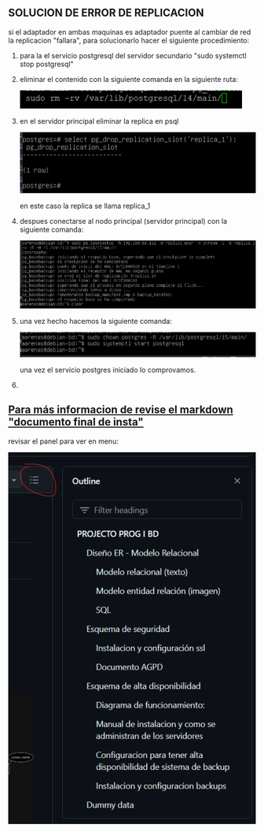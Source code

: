 ## SOLUCION DE ERROR DE REPLICACION

si el adaptador en ambas maquinas es adaptador puente al cambiar de red la replicacion "fallara", para solucionarlo hacer el siguiente procedimiento:

1. para la el servicio postgresql del servidor secundario "sudo systemctl stop postgresql"
2. eliminar el contenido con la siguiente comanda en la siguiente ruta:

   ![1716393058503](image/Readme/1716393058503.png)
3. en el servidor principal eliminar la replica en psql

   ![1716397600748](image/Readme/1716397600748.png)

   en este caso la replica se llama replica_1
4. despues conectarse al nodo principal (servidor principal) con la siguiente comanda:

   ![1716397658613](image/Readme/1716397658613.png)
5. una vez hecho hacemos la siguiente comanda:

   ![1716397743659](image/Readme/1716397743659.png)

   una vez el servicio postgres iniciado lo comprovamos.
6. 

## [Para más informacion de revise el markdown &#34;documento final de insta&#34;](https://github.com/arley02/Treball_Projecte/blob/main/PROJECTO%20PROG%20I%20BD%20.md#esquema-de-seguridad)

revisar el panel para ver en menu:

![1717538523200](image/Readme/1717538523200.png)
